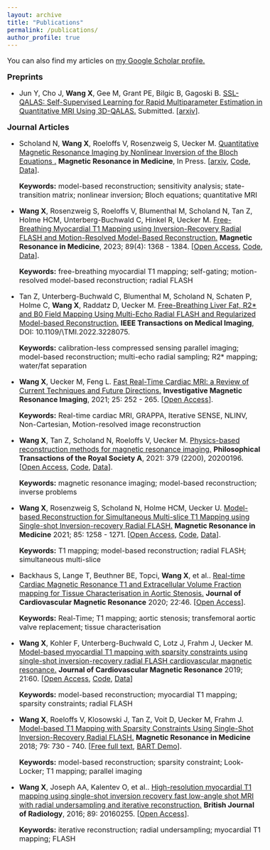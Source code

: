 ```yaml
---
layout: archive
title: "Publications"
permalink: /publications/
author_profile: true
---
```


<style type="text/css">
  body{
  font-size: 12pt;
}
</style>

<!-- {% if author.googlescholar %} -->
  You can also find my articles on <u><a href="{{[author.googlescholar](https://scholar.google.de/citations?user=99FdJPgAAAAJ&hl=en)}}">my Google Scholar profile</a>.</u>
<!-- {% endif %} -->

<!-- {% include base_path %}

{% for post in site.publications reversed %}
  {% include archive-single.html %}
{% endfor %} -->

<font size="4.5"> **Preprints** </font>

* Jun Y, Cho J, **Wang X**, Gee M, Grant PE, Bilgic B, Gagoski B. [SSL-QALAS: Self-Supervised Learning for Rapid Multiparameter Estimation in Quantitative MRI Using 3D-QALAS.](https://arxiv.org/abs/2302.14240) Submitted. [[arxiv](https://arxiv.org/abs/2302.14240)]. 

<font size="4.5"> **Journal Articles** </font>

* Scholand N, **Wang X**, Roeloffs V, Rosenzweig S, Uecker M. [Quantitative Magnetic Resonance Imaging by Nonlinear Inversion of the Bloch Equations
.](https://arxiv.org/abs/2209.08027) **Magnetic Resonance in Medicine**, In Press. [[arxiv](https://arxiv.org/abs/2209.08027), [Code](https://github.com/mrirecon/bloch-moba), [Data](https://zenodo.org/record/6992763)]. 

  **Keywords:** model-based reconstruction; sensitivity analysis; state-transition matrix; nonlinear inversion; Bloch equations; quantitative MRI
  
* **Wang X**, Rosenzweig S, Roeloffs V, Blumenthal M, Scholand N, Tan Z, Holme HCM, Unterberg-Buchwald C, Hinkel R, Uecker M. [Free-Breathing Myocardial T1 Mapping using Inversion-Recovery Radial FLASH and Motion-Resolved Model-Based Reconstruction.](https://onlinelibrary.wiley.com/doi/full/10.1002/mrm.29521) **Magnetic Resonance in Medicine**, 2023; 89(4): 1368 - 1384. [[Open Access](https://onlinelibrary.wiley.com/doi/full/10.1002/mrm.29521), [Code](https://github.com/mrirecon/motion-resolved-myocardial-T1-mapping), [Data](https://doi.org/10.5281/zenodo.5707688)]. 
  
  **Keywords:** free-breathing myocardial T1 mapping; self-gating; motion-resolved model-based reconstruction; radial FLASH

* Tan Z, Unterberg-Buchwald C, Blumenthal M, Scholand N, Schaten P, Holme C, **Wang X**, Raddatz D, Uecker M. [Free-Breathing Liver Fat, R2* and B0 Field Mapping Using Multi-Echo Radial FLASH and Regularized Model-based Reconstruction.](https://ieeexplore.ieee.org/abstract/document/9978665) **IEEE Transactions on Medical Imaging**, DOI: 10.1109/\\TMI.2022.3228075. 
  
  **Keywords:** calibration-less compressed sensing parallel imaging; model-based reconstruction; multi-echo radial sampling; R2* mapping; water/fat separation
 
  <!-- * a robust self-gating technique extracting respiratory motion signal from contrast-weighted data acquisition;  -->
  <!-- * a calibrationless nonlinear model-based reconstruction for motion-resolved quantitative cardiovascular MR imaging.  -->
* **Wang X**, Uecker M, Feng L. [Fast Real-Time Cardiac MRI: a Review of Current Techniques and Future Directions.](https://www.i-mri.org/DOIx.php?id=10.13104/imri.2021.25.4.252) **Investigative Magnetic Resonance Imaging**, 2021; 25: 252 - 265. [[Open Access](https://www.i-mri.org/DOIx.php?id=10.13104/imri.2021.25.4.252)].
  
  **Keywords:** Real-time cardiac MRI, GRAPPA, Iterative SENSE, NLINV, Non-Cartesian, Motion-resolved image reconstruction

* **Wang X**, Tan Z, Scholand N, Roeloffs V, Uecker M. [Physics-based reconstruction methods for magnetic resonance imaging.](https://royalsocietypublishing.org/doi/10.1098/rsta.2020.0196) **Philosophical Transactions of the Royal Society A**, 2021: 379 (2200), 20200196. [[Open Access](https://royalsocietypublishing.org/doi/10.1098/rsta.2020.0196), [Code](https://github.com/mrirecon/physics-recon), [Data](https://zenodo.org/record/4381986)]. 
  
  **Keywords:** magnetic resonance imaging; model-based reconstruction; inverse problems

* **Wang X**, Rosenzweig S, Scholand N, Holme HCM, Uecker U. [Model-based Reconstruction for Simultaneous Multi-slice T1 Mapping using Single-shot Inversion-recovery Radial FLASH.](https://onlinelibrary.wiley.com/doi/10.1002/mrm.28497) **Magnetic Resonance in Medicine** 2021; 85: 1258 - 1271. [[Open Access](https://onlinelibrary.wiley.com/doi/10.1002/mrm.28497), [Code](https://github.com/mrirecon/sms-T1-mapping), [Data](https://zenodo.org/record/3969809)]. 
  
  **Keywords:** T1 mapping; model-based reconstruction; radial FLASH; simultaneous multi-slice

* Backhaus S, Lange T, Beuthner BE, Topci, **Wang X**, et al.. [Real-time Cardiac Magnetic Resonance T1 and Extracellular Volume Fraction mapping for Tissue Characterisation in Aortic Stenosis.](https://jcmr-online.biomedcentral.com/articles/10.1186/s12968-020-00632-0) **Journal of Cardiovascular Magnetic Resonance** 2020; 22:46. [[Open Access](https://jcmr-online.biomedcentral.com/articles/10.1186/s12968-020-00632-0)]. 
  
  **Keywords:** Real-Time; T1 mapping; aortic stenosis; transfemoral aortic valve replacement; tissue characterisation

* **Wang X**, Kohler F, Unterberg-Buchwald C, Lotz J, Frahm J, Uecker M. [Model-based myocardial T1 mapping with sparsity constraints using single-shot inversion-recovery radial FLASH cardiovascular magnetic resonance.](https://jcmr-online.biomedcentral.com/articles/10.1186/s12968-019-0570-3) **Journal of Cardiovascular Magnetic Resonance** 2019; 21:60. [[Open Access](https://jcmr-online.biomedcentral.com/articles/10.1186/s12968-019-0570-3), [Code](https://github.com/mrirecon/myocardial-t1-mapping), [Data](https://zenodo.org/record/3362387)]
  
  **Keywords:** model-based reconstruction; myocardial T1 mapping; sparsity constraints; radial FLASH

* **Wang X**, Roeloffs V, Klosowski J, Tan Z, Voit D, Uecker M, Frahm J. [Model-based T1 Mapping with Sparsity Constraints Using Single-Shot Inversion-Recovery Radial FLASH.](https://onlinelibrary.wiley.com/doi/full/10.1002/mrm.26726) **Magnetic Resonance in Medicine**  2018; 79: 730 - 740. [[Free full text](https://onlinelibrary.wiley.com/doi/full/10.1002/mrm.26726), [BART Demo](https://github.com/mrirecon/bart-workshop/blob/master/ismrm2021/model_based/bart_moba.ipynb)]. 
  
  **Keywords:** model-based reconstruction; sparsity constraint; Look-Locker; T1 mapping; parallel imaging


* **Wang X**, Joseph AA, Kalentev O, et al.. [High-resolution myocardial T1 mapping using single-shot inversion recovery fast low-angle shot MRI with radial undersampling and iterative reconstruction.](https://www.birpublications.org/doi/full/10.1259/bjr.20160255) **British Journal of Radiology**, 2016; 89: 20160255. [[Open Access](https://www.birpublications.org/doi/full/10.1259/bjr.20160255)]. 
  
  **Keywords:** iterative reconstruction; radial undersampling; myocardial T1 mapping; FLASH